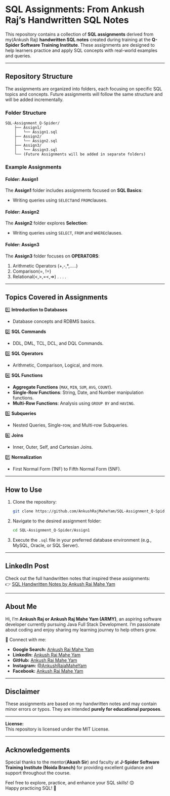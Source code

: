 # SQL Assignments: From Ankush Raj’s Handwritten SQL Notes  

This repository contains a collection of **SQL assignments** derived from my(Ankush Raj) **handwritten SQL notes** created during training at the **Q-Spider Software Training Institute**. These assignments are designed to help learners practice and apply SQL concepts with real-world examples and queries.  

---

## Repository Structure  

The assignments are organized into folders, each focusing on specific SQL topics and concepts. Future assignments will follow the same structure and will be added incrementally.  

### Folder Structure  

```
SQL-Assignment_Q-Spider/  
    ├── Assign1/  
    │   └── Assign1.sql  
    ├── Assign2/  
    │   └── Assign2.sql  
    ├── Assign3/  
    │   └── Assign3.sql  
    └── (Future Assignments will be added in separate folders)  
```  

### Example Assignments  

#### Folder: Assign1  

The **Assign1** folder includes assignments focused on **SQL Basics**:  
- Writing queries using `SELECT`and `FROM`clauses.

#### Folder: Assign2  

The **Assign2** folder explores **Selection**:  
- Writing queries using `SELECT`, `FROM` and `WHERE`clauses.

#### Folder: Assign3  

The **Assign3** folder focuses on **OPERATORS**:  
1. Arithmetic Operators (+,-,*,.....)  
2. Comparison(=, !=)
3. Relational(<,>,=<,=>)
.
.
.
.


---

## Topics Covered in Assignments  

1️⃣ **Introduction to Databases**  
   - Database concepts and RDBMS basics.  

2️⃣ **SQL Commands**  
   - DDL, DML, TCL, DCL, and DQL Commands.  

3️⃣ **SQL Operators**  
   - Arithmetic, Comparison, Logical, and more.  

4️⃣ **SQL Functions**  
   - **Aggregate Functions** (`MAX`, `MIN`, `SUM`, `AVG`, `COUNT`).  
   - **Single-Row Functions**: String, Date, and Number manipulation functions.  
   - **Multi-Row Functions**: Analysis using `GROUP BY` and `HAVING`.  

5️⃣ **Subqueries**  
   - Nested Queries, Single-row, and Multi-row Subqueries.  

6️⃣ **Joins**  
   - Inner, Outer, Self, and Cartesian Joins.  

7️⃣ **Normalization**  
   - First Normal Form (1NF) to Fifth Normal Form (5NF).  


---

## How to Use  

1. Clone the repository:  
   ```bash  
   git clone https://github.com/AnkushRajMaheYam/SQL-Assignment_Q-Spider.git  
   ```  

2. Navigate to the desired assignment folder:  
   ```bash  
   cd SQL-Assignment_Q-Spider/Assign1  
   ```  

3. Execute the `.sql` file in your preferred database environment (e.g., MySQL, Oracle, or SQL Server).  

---

## LinkedIn Post  

Check out the full handwritten notes that inspired these assignments:  
👉 [SQL Handwritten Notes by Ankush Raj Mahe Yam](https://www.linkedin.com/posts/ankushrajmaheyam_sql-handwritten-full-notes-ankush-raj-mahe-activity-7261754552075333633-6vMt?utm_source=share&utm_medium=member_desktop)  

---

## About Me  

Hi, I’m **Ankush Raj or Ankush Raj Mahe Yam (ARMY)**, an aspiring software developer currently pursuing Java Full Stack Development. I’m passionate about coding and enjoy sharing my learning journey to help others grow.  

🌟 Connect with me:  
- **Google Search:** [Ankush Raj Mahe Yam](https://www.google.com/search?q=ankush+raj+mahe+yam)  
- **LinkedIn:** [Ankush Raj Mahe Yam](https://linkedin.com/in/ankushrajmaheyam)  
- **GitHub:** [Ankush Raj Mahe Yam](https://github.com/AnkushRajMaheYam)  
- **Instagram:** [@AnkushRajaMaheYam](https://instagram.com/AnkushRajaMaheYam)  
- **Facebook:** [Ankush Raj Mahe Yam](https://facebook.com/AnkushRajMaheYam)  

---

## Disclaimer  

These assignments are based on my handwritten notes and may contain minor errors or typos. They are intended **purely for educational purposes**.  

---

**License:**  
This repository is licensed under the MIT License.  

---  

## **Acknowledgements**
Special thanks to the mentor(**Akash Sir**) and faculty at **J-Spider Software Training Institute (Noida Branch)** for providing excellent guidance and support throughout the course.

Feel free to explore, practice, and enhance your SQL skills! 😊  
Happy practicing SQL! 🎉  
